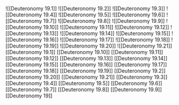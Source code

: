 ![[Deuteronomy 19.1]]
![[Deuteronomy 19.2]]
![[Deuteronomy 19.3]]
![[Deuteronomy 19.4]]
![[Deuteronomy 19.5]]
![[Deuteronomy 19.6]]
![[Deuteronomy 19.7]]
![[Deuteronomy 19.8]]
![[Deuteronomy 19.9]]
![[Deuteronomy 19.10]]
![[Deuteronomy 19.11]]
![[Deuteronomy 19.12]]
![[Deuteronomy 19.13]]
![[Deuteronomy 19.14]]
![[Deuteronomy 19.15]]
![[Deuteronomy 19.16]]
![[Deuteronomy 19.17]]
![[Deuteronomy 19.18]]
![[Deuteronomy 19.19]]
![[Deuteronomy 19.20]]
![[Deuteronomy 19.21]]
[[Deuteronomy 19.1]]
[[Deuteronomy 19.10]]
[[Deuteronomy 19.11]]
[[Deuteronomy 19.12]]
[[Deuteronomy 19.13]]
[[Deuteronomy 19.14]]
[[Deuteronomy 19.15]]
[[Deuteronomy 19.16]]
[[Deuteronomy 19.17]]
[[Deuteronomy 19.18]]
[[Deuteronomy 19.19]]
[[Deuteronomy 19.2]]
[[Deuteronomy 19.20]]
[[Deuteronomy 19.21]]
[[Deuteronomy 19.3]]
[[Deuteronomy 19.4]]
[[Deuteronomy 19.5]]
[[Deuteronomy 19.6]]
[[Deuteronomy 19.7]]
[[Deuteronomy 19.8]]
[[Deuteronomy 19.9]]
[[Deuteronomy 19]]
